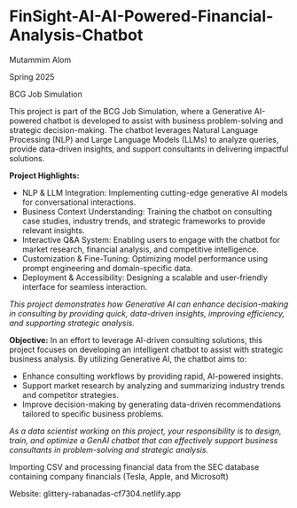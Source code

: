 # FinSight-AI-AI-Powered-Financial-Analysis-Chatbot

Mutammim Alom

Spring 2025

BCG Job Simulation

This project is part of the BCG Job Simulation, where a Generative AI-powered chatbot is developed to assist with business problem-solving and strategic decision-making. The chatbot leverages Natural Language Processing (NLP) and Large Language Models (LLMs) to analyze queries, provide data-driven insights, and support consultants in delivering impactful solutions.

**Project Highlights:**
- NLP & LLM Integration: Implementing cutting-edge generative AI models for conversational interactions.
- Business Context Understanding: Training the chatbot on consulting case studies, industry trends, and strategic frameworks to provide relevant insights.
- Interactive Q&A System: Enabling users to engage with the chatbot for market research, financial analysis, and competitive intelligence.
- Customization & Fine-Tuning: Optimizing model performance using prompt engineering and domain-specific data.
- Deployment & Accessibility: Designing a scalable and user-friendly interface for seamless interaction.

_This project demonstrates how Generative AI can enhance decision-making in consulting by providing quick, data-driven insights, improving efficiency, and supporting strategic analysis._

**Objective:**
In an effort to leverage AI-driven consulting solutions, this project focuses on developing an intelligent chatbot to assist with strategic business analysis. By utilizing Generative AI, the chatbot aims to:
- Enhance consulting workflows by providing rapid, AI-powered insights.
- Support market research by analyzing and summarizing industry trends and competitor strategies.
- Improve decision-making by generating data-driven recommendations tailored to specific business problems.
  
_As a data scientist working on this project, your responsibility is to design, train, and optimize a GenAI chatbot that can effectively support business consultants in problem-solving and strategic analysis._


Importing CSV and processing financial data from the SEC database containing company financials (Tesla, Apple, and Microsoft)

Website:
glittery-rabanadas-cf7304.netlify.app
